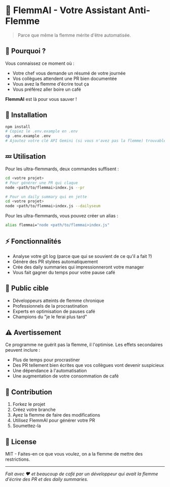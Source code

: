 # 🦥 FlemmAI - Votre Assistant Anti-Flemme

> Parce que même la flemme mérite d'être automatisée.

## 🤔 Pourquoi ?

Vous connaissez ce moment où :
- Votre chef vous demande un résumé de votre journée
- Vos collègues attendent une PR bien documentée
- Vous avez la flemme d'écrire tout ça
- Vous préférez aller boire un café

**FlemmAI** est là pour vous sauver ! 

## 🚀 Installation

```bash
npm install
# Copiez le .env.example en .env
cp .env.example .env
# Ajoutez votre clé API Gemini (si vous n'avez pas la flemme) trouvable ici : https://aistudio.google.com/app/apikey?hl=fr
```

## 💤 Utilisation

Pour les ultra-flemmards, deux commandes suffisent :

```bash
cd <votre projet>
# Pour générer une PR qui claque
node <path/to/flemmai>index.js --pr

# Pour un daily summary qui en jette
cd <votre projet>
node <path/to/flemmai>index.js --dailyseum
```

Pour les ultra-flemmards, vous pouvez créer un alias :

```bash
alias flemmai="node <path/to/flemmai>index.js"
```

## ⚡ Fonctionnalités

- Analyse votre git log (parce que qui se souvient de ce qu'il a fait ?)
- Génère des PR stylées automatiquement
- Crée des daily summaries qui impressionneront votre manager
- Vous fait gagner du temps pour votre pause café

## 🎯 Public cible

- Développeurs atteints de flemme chronique
- Professionnels de la procrastination
- Experts en optimisation de pauses café
- Champions du "je le ferai plus tard"

## ⚠️ Avertissement

Ce programme ne guérit pas la flemme, il l'optimise. Les effets secondaires peuvent inclure :
- Plus de temps pour procrastiner
- Des PR tellement bien écrites que vos collègues vont devenir suspicieux
- Une dépendance à l'automatisation
- Une augmentation de votre consommation de café

## 🤝 Contribution

1. Forkez le projet
2. Créez votre branche
3. Ayez la flemme de faire des modifications
4. Utilisez FlemmAI pour générer votre PR
5. Soumettez-la

## 📝 License

MIT - Faites-en ce que vous voulez, on a la flemme de mettre des restrictions.

---

*Fait avec ❤️ et beaucoup de café par un développeur qui avait la flemme d'écrire des PR et des daily summaries.*
